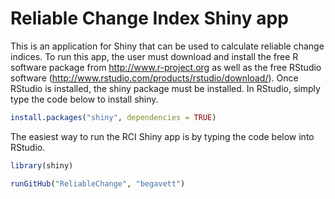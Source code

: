 # Reliable Change Index Shiny app

This is an application for Shiny that can be used to calculate reliable change indices.
To run this app, the user must download and install the free R software package from http://www.r-project.org
as well as the free RStudio software (http://www.rstudio.com/products/rstudio/download/).
Once RStudio is installed, the shiny package must be installed. In RStudio, simply type the code below to install shiny.

```R
install.packages("shiny", dependencies = TRUE)
```

The easiest way to run the RCI Shiny app is by typing the code below into RStudio.

```R
library(shiny)

runGitHub("ReliableChange", "begavett")
```
